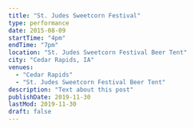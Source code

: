 ```yaml
---
title: "St. Judes Sweetcorn Festival"
type: performance
date: 2015-08-09
startTime: "4pm"
endTime: "7pm"
location: "St. Judes Sweetcorn Festival Beer Tent"
city: "Cedar Rapids, IA"
venues:
  - "Cedar Rapids"
  - "St. Judes Sweetcorn Festival Beer Tent"
description: "Text about this post"
publishDate: 2019-11-30
lastMod: 2019-11-30
draft: false
---
```

